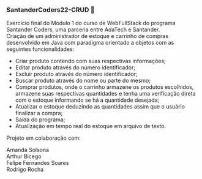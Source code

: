 ### SantanderCoders22-CRUD :red_circle:

Exercício final do Módulo 1 do curso de WebFullStack do programa Santander Coders, uma parceria entre AdaTech e Santander.  
Criação de um administrador de estoque e carrinho de compras desenvolvido em Java com paradigma orientado a objetos com as seguintes funcionalidades:

-  Criar produto contendo com suas respectivas informações;
-  Editar produto através do número identificador;
-  Excluir produto através do número identificador;
-  Buscar produto através do nome ou parte do mesmo;
-  Comprar produtos, onde o carrinho armazene os produtos escolhidos, armazene suas respectivas quantidades e tenha uma verificação direta com o estoque informando se há a quantidade desejada;
-  Atualizar o estoque deduzindo as quantidades assim que o usuário finalizar a compra;
-  Saída do programa;
-  Atualização em tempo real do estoque em arquivo de texto.

Projeto em colaboração com:

Amanda Solsona  
Arthur Bicego  
Felipe Fernandes Soares  
Rodrigo Rocha

